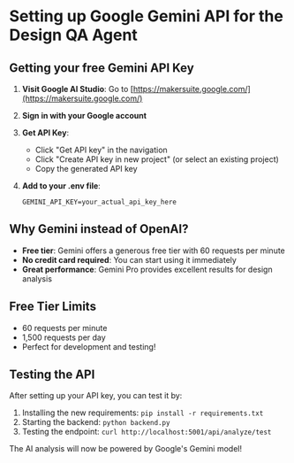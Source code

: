# Setting up Google Gemini API for the Design QA Agent

## Getting your free Gemini API Key

1. **Visit Google AI Studio**: Go to [https://makersuite.google.com/](https://makersuite.google.com/)

2. **Sign in with your Google account**

3. **Get API Key**:
   - Click "Get API key" in the navigation
   - Click "Create API key in new project" (or select an existing project)
   - Copy the generated API key

4. **Add to your .env file**:
   ```
   GEMINI_API_KEY=your_actual_api_key_here
   ```

## Why Gemini instead of OpenAI?

- **Free tier**: Gemini offers a generous free tier with 60 requests per minute
- **No credit card required**: You can start using it immediately
- **Great performance**: Gemini Pro provides excellent results for design analysis

## Free Tier Limits

- 60 requests per minute
- 1,500 requests per day
- Perfect for development and testing!

## Testing the API

After setting up your API key, you can test it by:

1. Installing the new requirements: `pip install -r requirements.txt`
2. Starting the backend: `python backend.py`
3. Testing the endpoint: `curl http://localhost:5001/api/analyze/test`

The AI analysis will now be powered by Google's Gemini model!
